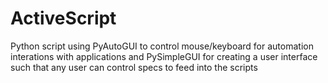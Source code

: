 # ActiveScript
Python script using PyAutoGUI to control mouse/keyboard for automation interations with applications and PySimpleGUI for creating a user interface such that any user can control specs to feed into the scripts
